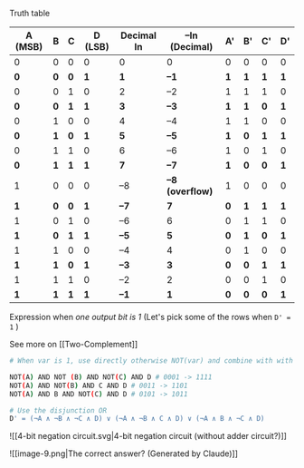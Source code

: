 Truth table

| A (MSB) | B     | C     | D (LSB) | Decimal In | –In (Decimal)     | A'    | B'    | C'    | D'    |
| ------- | ----- | ----- | ------- | ---------- | ----------------- | ----- | ----- | ----- | ----- |
| 0       | 0     | 0     | 0       | 0          | 0                 | 0     | 0     | 0     | 0     |
| **0**   | **0** | **0** | **1**   | **1**      | **–1**            | **1** | **1** | **1** | **1** |
| 0       | 0     | 1     | 0       | 2          | –2                | 1     | 1     | 1     | 0     |
| **0**   | **0** | **1** | **1**   | **3**      | **–3**            | **1** | **1** | **0** | **1** |
| 0       | 1     | 0     | 0       | 4          | –4                | 1     | 1     | 0     | 0     |
| **0**   | **1** | **0** | **1**   | **5**      | **–5**            | **1** | **0** | **1** | **1** |
| 0       | 1     | 1     | 0       | 6          | –6                | 1     | 0     | 1     | 0     |
| **0**   | **1** | **1** | **1**   | **7**      | **–7**            | **1** | **0** | **0** | **1** |
| 1       | 0     | 0     | 0       | –8         | **–8 (overflow)** | 1     | 0     | 0     | 0     |
| **1**   | **0** | **0** | **1**   | **–7**     | **7**             | **0** | **1** | **1** | **1** |
| 1       | 0     | 1     | 0       | –6         | 6                 | 0     | 1     | 1     | 0     |
| **1**   | **0** | **1** | **1**   | **–5**     | **5**             | **0** | **1** | **0** | **1** |
| 1       | 1     | 0     | 0       | –4         | 4                 | 0     | 1     | 0     | 0     |
| **1**   | **1** | **0** | **1**   | **–3**     | **3**             | **0** | **0** | **1** | **1** |
| 1       | 1     | 1     | 0       | –2         | 2                 | 0     | 0     | 1     | 0     |
| **1**       | **1**     | **1**     | **1**       | **–1**         | **1**                 | **0**     | **0**     | **0**     | **1**     |

Expression when *one output bit is 1* (Let's pick some of the rows when `D' = 1` )

See more on [[Two-Complement]]

```bash
# When var is 1, use directly otherwise NOT(var) and combine with with conjunction AND

NOT(A) AND NOT (B) AND NOT(C) AND D # 0001 -> 1111
NOT(A) AND NOT(B) AND C AND D # 0011 -> 1101
NOT(A) AND B AND NOT(C) AND D # 0101 -> 1011

# Use the disjunction OR
D' = (¬A ∧ ¬B ∧ ¬C ∧ D) ∨ (¬A ∧ ¬B ∧ C ∧ D) ∨ (¬A ∧ B ∧ ¬C ∧ D)
```

![[4-bit negation circuit.svg|4-bit negation circuit (without adder circuit?)]]

![[image-9.png|The correct answer? (Generated by Claude)]]